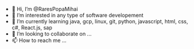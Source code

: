 - 👋 Hi, I’m @RaresPopaMihai
- 👀 I’m interested in any type of software developement
- 🌱 I’m currently learning java, gcp, linux, git, python, javascript, html, css, c#, React.js, sap
- 💞️ I’m looking to collaborate on ...
- 📫 How to reach me ...

